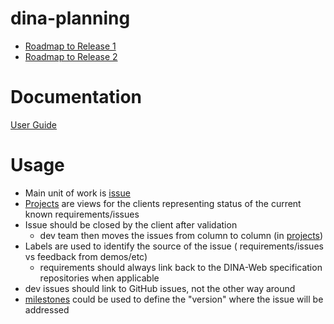 # dina-planning

* [Roadmap to Release 1](https://github.com/AAFC-BICoE/dina-planning/projects/9)
* [Roadmap to Release 2](https://github.com/AAFC-BICoE/dina-planning/projects/11)

# Documentation
[User Guide](https://aafc-bicoe.github.io/dina-documentation/)

# Usage
* Main unit of work is [issue](https://github.com/AAFC-BICoE/dina-planning/issues)
* [Projects](https://github.com/AAFC-BICoE/dina-planning/projects) are views for the clients representing status of the current known requirements/issues
* Issue should be closed by the client after validation
  * dev team then moves the issues from column to column (in [projects](https://github.com/AAFC-BICoE/dina-planning/projects))
* Labels are used to identify the source of the issue ( requirements/issues vs feedback from demos/etc)
  * requirements should always link back to the DINA-Web specification repositories when applicable
* dev issues should link to GitHub issues, not the other way around
* [milestones](https://github.com/AAFC-BICoE/dina-planning/milestones) could be used to define the "version" where the issue will be addressed
